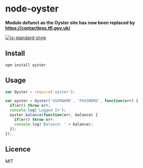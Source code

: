 # node-oyster

**Module defunct as the Oyster site has now been replaced by https://contactless.tfl.gov.uk/**

[![js-standard-style](https://img.shields.io/badge/code%20style-standard-brightgreen.svg?style=flat)](https://github.com/feross/standard)

## Install

`npm install oyster`

## Usage

```javascript
var Oyster = require('oyster');

var oyster = Oyster('USERNAME', 'PASSWORD', function(err) {
  if(err) throw err;
  console.log('Logged In');
  oyster.balance(function(err, balance) {
    if(err) throw err;
    console.log('Balance: ' + balance);
  });
});
```

## Licence

MIT
